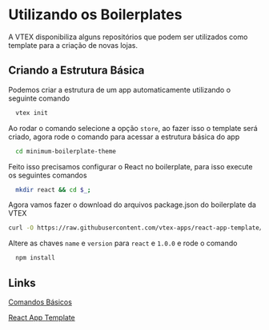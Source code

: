 # Utilizando os Boilerplates
A VTEX disponibiliza alguns repositórios que podem ser utilizados como template para a criação de novas lojas.

## Criando a Estrutura Básica
Podemos criar a estrutura de um app automaticamente utilizando o seguinte comando
```bash
  vtex init
```
Ao rodar o comando selecione a opção `store`, ao fazer isso o template será criado, agora rode o comando para acessar a estrutura básica do app
```bash
  cd minimum-boilerplate-theme
```
Feito isso precisamos configurar o React no boilerplate, para isso execute os seguintes comandos
```bash
  mkdir react && cd $_;
```
Agora vamos fazer o download do arquivos package.json do boilerplate da VTEX
```bash
curl -O https://raw.githubusercontent.com/vtex-apps/react-app-template/master/react/package.json && code package.json;
```
Altere as chaves `name` e `version` para `react` e `1.0.0` e rode o comando
```bash
  npm install
```

## Links
[Comandos Básicos](/docs/pt/cli/02_comandos.md)

[React App Template](https://github.com/vtex-apps/react-app-template/) 